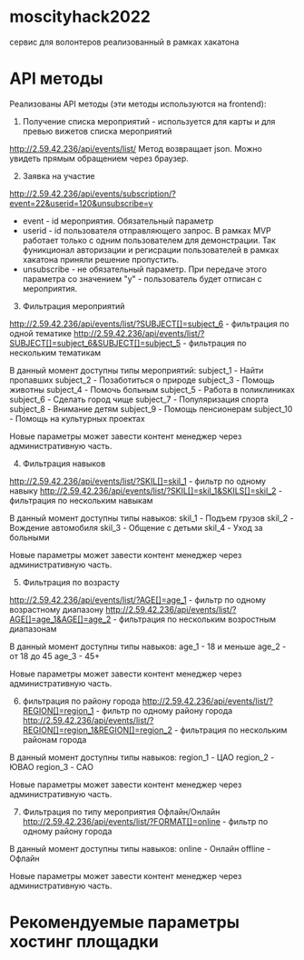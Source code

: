 # moscityhack2022
сервис для волонтеров реализованный в рамках хакатона



# API методы

Реализованы API методы (эти методы используются на frontend):
1. Получение списка мероприятий - используется для карты и для превью вижетов списка мероприятий

http://2.59.42.236/api/events/list/
Метод возвращает json. Можно увидеть прямым обращением через браузер.

2. Заявка на участие

http://2.59.42.236/api/events/subscription/?event=22&userid=120&unsubscribe=y
- event - id мероприятия. Обязательный параметр
- userid - id пользователя отправляющего запрос. В рамках MVP работает только с одним пользователем для демонстрации. Так фуникционал авторизации и регисрации пользователей в рамках хакатона приняли решение пропустить.
- unsubscribe - не обязательный параметр. При передаче этого параметра со значением "y" - пользователь будет отписан с мероприятия.


3. Фильтрация мероприятий

http://2.59.42.236/api/events/list/?SUBJECT[]=subject_6 - фильтрация по одной тематике
http://2.59.42.236/api/events/list/?SUBJECT[]=subject_6&SUBJECT[]=subject_5 - фильтрация по нескольким тематикам

В данный момент доступны типы мероприятий:
subject_1 - Найти пропавших
subject_2 - Позаботиться о природе
subject_3 - Помощь животны
subject_4 - Помочь больным
subject_5 - Работа в поликлиниках
subject_6 - Сделать город чище
subject_7 - Популяризация спорта
subject_8 - Внимание детям
subject_9 - Помощь пенсионерам
subject_10 - Помощь на культурных проектах

Новые параметры может завести контент менеджер через административную часть.

4. Фильтрация навыков

http://2.59.42.236/api/events/list/?SKIL[]=skil_1 - фильтр по одному навыку
http://2.59.42.236/api/events/list/?SKIL[]=skil_1&SKILS[]=skil_2 - фильтрация по нескольким навыкам

В данный момент доступны типы навыков:
skil_1 - Подъем грузов
skil_2 - Вождение автомобиля
skil_3 - Общение с детьми 
skil_4 - Уход за больными

Новые параметры может завести контент менеджер через административную часть.

5. Фильтрация по возрасту

http://2.59.42.236/api/events/list/?AGE[]=age_1 - фильтр по одному возрастному диапазону
http://2.59.42.236/api/events/list/?AGE[]=age_1&AGE[]=age_2 - фильтрация по нескольким возростным диапазонам

В данный момент доступны типы навыков:
age_1 - 18 и меньше
age_2 - от 18 до 45
age_3 - 45+

Новые параметры может завести контент менеджер через административную часть.

6. фильтрация по району города
http://2.59.42.236/api/events/list/?REGION[]=region_1 - фильтр по одному району города
http://2.59.42.236/api/events/list/?REGION[]=region_1&REGION[]=region_2 - фильтрация по нескольким районам города

В данный момент доступны типы навыков:
region_1 - ЦАО
region_2 - ЮВАО
region_3 - САО

Новые параметры может завести контент менеджер через административную часть.

7. Фильтрация по типу мероприятия Офлайн/Онлайн
http://2.59.42.236/api/events/list/?FORMAT[]=online - фильтр по одному району города

В данный момент доступны типы навыков:
online - Онлайн
offline - Офлайн

Новые параметры может завести контент менеджер через административную часть.



# Рекомендуемые параметры хостинг площадки
